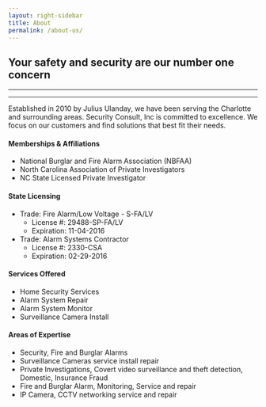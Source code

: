 ```yaml
---
layout: right-sidebar
title: About
permalink: /about-us/
---
```


## Your safety and security are our number one concern
---
---
Established in 2010 by Julius Ulanday, we have been serving the Charlotte and surrounding areas.  Security Consult, Inc is committed to excellence.  We focus on our customers and find solutions that best fit their needs.



#### Memberships & Affiliations
* National Burglar and Fire Alarm Association (NBFAA)
* North Carolina Association of Private Investigators
* NC State Licensed Private Investigator

#### State Licensing
+ Trade: Fire Alarm/Low Voltage - S-FA/LV
  - License #: 29488-SP-FA/LV
  - Expiration: 11-04-2016
+ Trade: Alarm Systems Contractor
  - License #: 2330-CSA
  - Expiration: 02-29-2016

#### Services Offered
* Home Security Services
* Alarm System Repair
* Alarm System Monitor
* Surveillance Camera Install

#### Areas of Expertise
* Security, Fire and Burglar Alarms
* Surveillance Cameras service install repair
* Private Investigations, Covert video surveillance and theft detection, Domestic, Insurance Fraud
* Fire and Burglar Alarm, Monitoring, Service and repair
* IP Camera, CCTV networking service and repair
